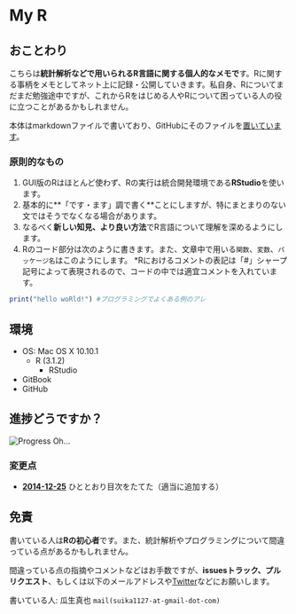 # My R

## おことわり

こちらは**統計解析などで用いられるR言語に関する個人的なメモで**す。Rに関する事柄をメモとしてネット上に記録・公開していきます。私自身、Rについてまだまだ勉強途中ですが、これからRをはじめる人やRについて困っている人の役に立つことがあるかもしれません。

本体はmarkdownファイルで書いており、GitHubにそのファイルを[置いています](https://github.com/uribo/myr/)。

### 原則的なもの

1. GUI版のRはほとんど使わず、Rの実行は統合開発環境である**RStudio**を使います。
2. 基本的に**「です・ます」調で書く**ことにしますが、特にまとまりのない文ではそうでなくなる場合があります。
3. なるべく**新しい知見、より良い方法**でR言語について理解を深めるようにします。
4. Rのコード部分は次のように書きます。また、文章中で用いる`関数`、`変数`、`パッケージ名`はこのようにします。
  *Rにおけるコメントの表記は「#」シャープ記号によって表現されるので、コードの中では適宜コメントを入れています。

```r
print("hello woRld!") #プログラミングでよくある例のアレ
```

## 環境

* OS: Mac OS X 10.10.1
  * R (3.1.2)
      * RStudio
* GitBook
* GitHub

## 進捗どうですか？

![Progress](http://progressed.io/bar/1) Oh...

### 変更点

* <u>**2014-12-25**</u> ひととおり目次をたてた（適当に追加する）

## 免責

書いている人は**Rの初心者**です。また、統計解析やプログラミングについて間違っている点があるかもしれません。

間違っている点の指摘やコメントなどはお手数ですが、**issuesトラック、プルリクエスト**、もしくは以下のメールアドレスや[Twitter](http://twitter.com/u_ribo)などにお願いします。

書いている人: 瓜生真也
`mail(suika1127-at-gmail-dot-com)`
